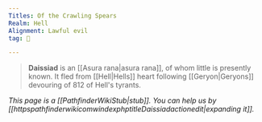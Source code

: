 ```yaml
---
Titles: Of the Crawling Spears
Realm: Hell
Alignment: Lawful evil
tag: 👤️

---
```


> **Daissiad** is an [[Asura rana|asura rana]], of whom little is presently known. It fled from [[Hell|Hells]] heart following [[Geryon|Geryons]] devouring of 812 of Hell's tyrants.



*This page is a [[PathfinderWikiStub|stub]]. You can help us by [[httpspathfinderwikicomwindexphptitleDaissiadactionedit|expanding it]].*








